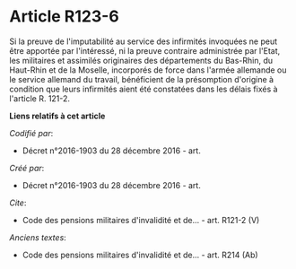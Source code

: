 # Article R123-6

Si la preuve de l'imputabilité au service des infirmités invoquées ne peut être apportée par l'intéressé, ni la preuve
contraire administrée par l'Etat, les militaires et assimilés originaires des départements du Bas-Rhin, du Haut-Rhin et de la
Moselle, incorporés de force dans l'armée allemande ou le service allemand du travail, bénéficient de la présomption
d'origine à condition que leurs infirmités aient été constatées dans les délais fixés à l'article R. 121-2.

**Liens relatifs à cet article**

_Codifié par_:

  - Décret n°2016-1903 du 28 décembre 2016 - art.

_Créé par_:

  - Décret n°2016-1903 du 28 décembre 2016 - art.

_Cite_:

  - Code des pensions militaires d'invalidité et de... - art. R121-2 (V)

_Anciens textes_:

  - Code des pensions militaires d'invalidité et de... - art. R214 (Ab)
